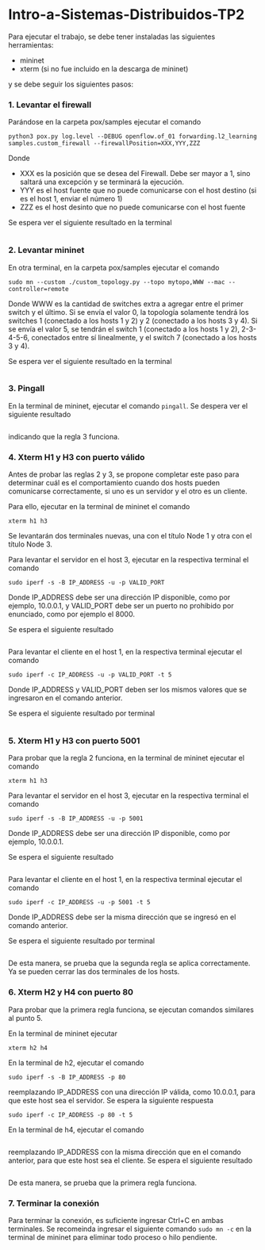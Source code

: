 # Intro-a-Sistemas-Distribuidos-TP2

Para ejecutar el trabajo, se debe tener instaladas las siguientes herramientas:
- mininet
- xterm (si no fue incluido en la descarga de mininet)


y se debe seguir los siguientes pasos:

### 1. Levantar el firewall
Parándose en la carpeta pox/samples ejecutar el comando
```
python3 pox.py log.level --DEBUG openflow.of_01 forwarding.l2_learning samples.custom_firewall --firewallPosition=XXX,YYY,ZZZ
```
Donde 
- XXX es la posición que se desea del Firewall. Debe ser mayor a 1, sino saltará una excepción y se terminará la ejecución.
- YYY es el host fuente que no puede comunicarse con el host destino (si es el host 1, enviar el número 1)
- ZZZ es el host desinto que no puede comunicarse con el host fuente


Se espera ver el siguiente resultado en la terminal
```

```



### 2. Levantar mininet
En otra terminal, en la carpeta pox/samples ejecutar el comando
```
sudo mn --custom ./custom_topology.py --topo mytopo,WWW --mac --controller=remote
```
Donde WWW es la cantidad de switches extra a agregar entre el primer switch y el último. Si se envía el valor 0, la topología solamente tendrá los switches 1 (conectado a los hosts 1 y 2) y 2 (conectado a los hosts 3 y 4). Si se envía el valor 5, se tendrán el switch 1 (conectado a los hosts 1 y 2), 2-3-4-5-6, conectados entre sí linealmente, y el switch 7 (conectado a los hosts 3 y 4).

Se espera ver el siguiente resultado en la terminal
```

```


### 3. Pingall
En la terminal de mininet, ejecutar el comando `pingall`. Se despera ver el siguiente resultado
```

```

indicando que la regla 3 funciona.



### 4. Xterm H1 y H3 con puerto válido
Antes de probar las reglas 2 y 3, se propone completar este paso para determinar cuál es el comportamiento cuando dos hosts pueden comunicarse correctamente, si uno es un servidor y el otro es un cliente.

Para ello, ejecutar en la terminal de mininet el comando
```
xterm h1 h3
```

Se levantarán dos terminales nuevas, una con el título Node 1 y otra con el título Node 3.

Para levantar el servidor en el host 3, ejecutar en la respectiva terminal el comando
```
sudo iperf -s -B IP_ADDRESS -u -p VALID_PORT
```
Donde IP_ADDRESS debe ser una dirección IP disponible, como por ejemplo, 10.0.0.1, y VALID_PORT debe ser un puerto no prohibido por enunciado, como por ejemplo el 8000.

Se espera el siguiente resultado
```

```


Para levantar el cliente en el host 1, en la respectiva terminal ejecutar el comando
```
sudo iperf -c IP_ADDRESS -u -p VALID_PORT -t 5
```
Donde IP_ADDRESS y VALID_PORT deben ser los mismos valores que se ingresaron en el comando anterior.

Se espera el siguiente resultado por terminal
``` 

```

### 5. Xterm H1 y H3 con puerto 5001
Para probar que la regla 2 funciona, en la terminal de mininet ejecutar el comando 
```
xterm h1 h3
```

Para levantar el servidor en el host 3, ejecutar en la respectiva terminal el comando
```
sudo iperf -s -B IP_ADDRESS -u -p 5001
```
Donde IP_ADDRESS debe ser una dirección IP disponible, como por ejemplo, 10.0.0.1.

Se espera el siguiente resultado
```

```


Para levantar el cliente en el host 1, en la respectiva terminal ejecutar el comando
```
sudo iperf -c IP_ADDRESS -u -p 5001 -t 5
```
Donde IP_ADDRESS debe ser la misma dirección que se ingresó en el comando anterior.

Se espera el siguiente resultado por terminal
``` 

```

De esta manera, se prueba que la segunda regla se aplica correctamente. Ya se pueden cerrar las dos terminales de los hosts.

### 6. Xterm H2 y H4 con puerto 80
Para probar que la primera regla funciona, se ejecutan comandos similares al punto 5.

En la terminal de mininet ejecutar
```
xterm h2 h4
```

En la terminal de h2, ejecutar el comando
```
sudo iperf -s -B IP_ADDRESS -p 80
```
reemplazando IP_ADDRESS con una dirección IP válida, como 10.0.0.1, para que este host sea el servidor. Se espera la siguiente respuesta
```
sudo iperf -c IP_ADDRESS -p 80 -t 5
```

En la terminal de h4, ejecutar el comando
```

```
reemplazando IP_ADDRESS con la misma dirección que en el comando anterior, para que este host sea el cliente. Se espera el siguiente resultado
```

```

De esta manera, se prueba que la primera regla funciona.


### 7. Terminar la conexión
Para terminar la conexión, es suficiente ingresar Ctrl+C en ambas terminales. Se recomeinda ingresar el siguiente comando `sudo mn -c` en la terminal de mininet para eliminar todo proceso o hilo pendiente.



